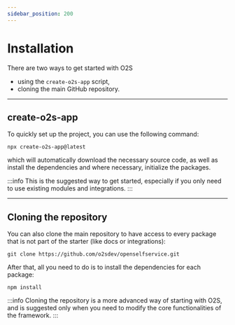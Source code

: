 ```yaml
---
sidebar_position: 200
---
```


# Installation

There are two ways to get started with O2S

- using the `create-o2s-app` script,
- cloning the main GitHub repository.

---

## create-o2s-app

To quickly set up the project, you can use the following command:

```shell
npx create-o2s-app@latest
```

which will automatically download the necessary source code, as well as install the dependencies and where necessary, initialize the packages.

:::info
This is the suggested way to get started, especially if you only need to use existing modules and integrations.
:::

---

## Cloning the repository

You can also clone the main repository to have access to every package that is not part of the starter (like docs or integrations):

```shell
git clone https://github.com/o2sdev/openselfservice.git
```

After that, all you need to do is to install the dependencies for each package:

```shell
npm install
```

:::info
Cloning the repository is a more advanced way of starting with O2S, and is suggested only when you need to modify the core functionalities of the framework.
:::
